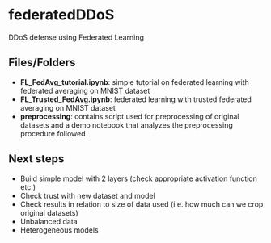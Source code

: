 # federatedDDoS
DDoS defense using Federated Learning

## Files/Folders
- **FL_FedAvg_tutorial.ipynb**: simple tutorial on federated learning with federated averaging on MNIST dataset
- **FL_Trusted_FedAvg.ipynb**: federated learning with trusted federated averaging on MNIST dataset
- **preprocessing**: contains script used for preprocessing of original datasets and a demo notebook that analyzes the preprocessing procedure followed

## Next steps
- Build simple model with 2 layers (check appropriate activation function etc.)
- Check trust with new dataset and model
- Check results in relation to size of data used (i.e. how much can we crop original datasets)
- Unbalanced data
- Heterogeneous models
